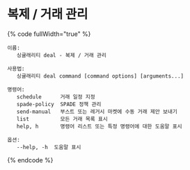 # 복제 / 거래 관리

{% code fullWidth="true" %}
```
이름:
   싱귤래리티 deal - 복제 / 거래 관리

사용법:
   싱귤래리티 deal command [command options] [arguments...]

명령어:
   schedule      거래 일정 지정
   spade-policy  SPADE 정책 관리
   send-manual   부스트 또는 레거시 마켓에 수동 거래 제안 보내기
   list          모든 거래 목록 표시
   help, h       명령어 리스트 또는 특정 명령어에 대한 도움말 표시

옵션:
   --help, -h  도움말 표시
```
{% endcode %}